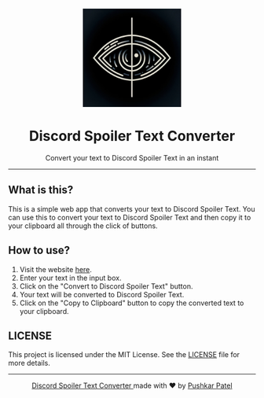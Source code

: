 <p align="center"><img alt="Discord Spoiler Text Converter" src="public/logo512.png" width="200"></p>

<h1 align="center">Discord Spoiler Text Converter</h1>

<p align="center">Convert your text to Discord Spoiler Text in an instant</P>

---

## What is this?

This is a simple web app that converts your text to Discord Spoiler Text. You can use this to convert your text to Discord Spoiler Text and then copy it to your clipboard all through the click of buttons.

## How to use?

1. Visit the website [here](https://discord-spoiler-text-converter.thepushkarp.com/).
2. Enter your text in the input box.
3. Click on the "Convert to Discord Spoiler Text" button.
4. Your text will be converted to Discord Spoiler Text.
5. Click on the "Copy to Clipboard" button to copy the converted text to your clipboard.

## LICENSE

This project is licensed under the MIT License. See the [LICENSE](LICENSE) file for more details.

---

<p align="center">
  <a href="https://github.com/thepushkarp/discord-spoiler-text-converter" target="_blank" rel="noopener noreferrer">
    Discord Spoiler Text Converter
  </a>
  made with ❤️ by
  <a href="https://github.com/thepushkarp">
    Pushkar  Patel
  </a>
</p>
